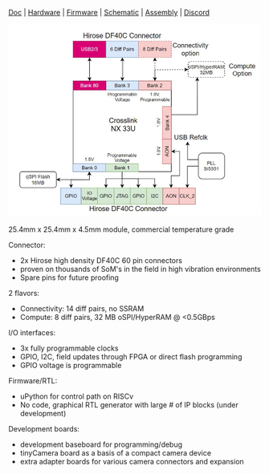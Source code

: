 [Doc](https://tinyclunx33.tinyvision.ai/) |
[Hardware](https://github.com/tinyvision-ai-inc/tinyCLUNX33/tree/main/Schematics) |
[Firmware](https://docs.zephyrproject.org/latest/boards/riscv/tinyclunx33/doc/index.html) |
[Schematic](tinyCLUNX33_v2.0_Schematic.pdf) |
[Assembly](tinyCLUNX33_v2.0_Assembly.pdf) |
[Discord](https://discord.gg/yjVc6P3sCt)

![block diagram](images/som_block_diagram.png)

25.4mm x 25.4mm x 4.5mm module, commercial temperature grade

Connector:
- 2x Hirose high density DF40C 60 pin connectors
- proven on thousands of SoM's in the field in high vibration environments
- Spare pins for future proofing

2 flavors:
- Connectivity: 14 diff pairs, no SSRAM
- Compute: 8 diff pairs, 32 MB oSPI/HyperRAM @ <0.5GBps

I/O interfaces:
- 3x fully programmable clocks
- GPIO, I2C, field updates through FPGA or direct flash programming
- GPIO voltage is programmable

Firmware/RTL:
- uPython for control path on RISCv
- No code, graphical RTL generator with large # of IP blocks (under development)

Development boards:
- development baseboard for programming/debug
- tinyCamera board as a basis of a compact camera device
- extra adapter boards for various camera connectors and expansion
